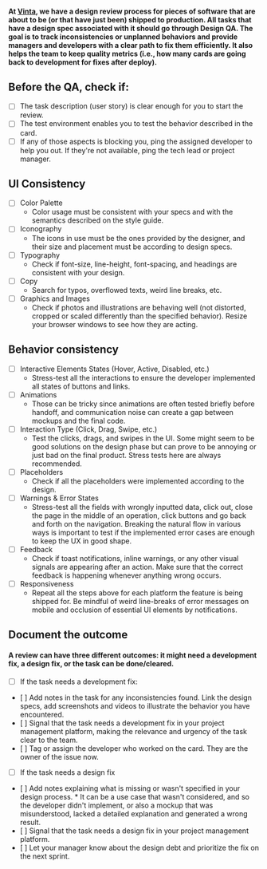 #### At [Vinta](https://vintasoftware.com), we have a design review process for pieces of software that are about to be (or that have just been) shipped to production. All tasks that have a design spec associated with it should go through Design QA. The goal is to track inconsistencies or unplanned behaviors and provide managers and developers with a clear path to fix them efficiently. It also helps the team to keep quality metrics (i.e., how many cards are going back to development for fixes after deploy).

## Before the QA, check if:
* [ ] The task description (user story) is clear enough for you to start the review. 
* [ ] The test environment enables you to test the behavior described in the card.
* [ ] If any of those aspects is blocking you, ping the assigned developer to help you out. If they're not available, ping the tech lead or project manager.

## UI Consistency
* [ ] Color Palette
    * Color usage must be consistent with your specs and with the semantics described on the style guide.
* [ ] Iconography
    * The icons in use must be the ones provided by the designer, and their size and placement must be according to design specs.
* [ ] Typography
    * Check if font-size, line-height, font-spacing, and headings are consistent with your design.
* [ ] Copy
    * Search for typos, overflowed texts, weird line breaks, etc.
* [ ] Graphics and Images
    * Check if photos and illustrations are behaving well (not distorted, cropped or scaled differently than the specified behavior). Resize your browser windows to see how they are acting. 

## Behavior consistency
* [ ] Interactive Elements States (Hover, Active, Disabled, etc.)
    * Stress-test all the interactions to ensure the developer implemented all states of buttons and links.
* [ ] Animations
    * Those can be tricky since animations are often tested briefly before handoff, and communication noise can create a gap between mockups and the final code.
* [ ] Interaction Type (Click, Drag, Swipe, etc.)
    * Test the clicks, drags, and swipes in the UI. Some might seem to be good solutions on the design phase but can prove to be annoying or just bad on the final product. Stress tests here are always recommended.
* [ ] Placeholders
    * Check if all the placeholders were implemented according to the design. 
* [ ] Warnings & Error States
    * Stress-test all the fields with wrongly inputted data, click out, close the page in the middle of an operation, click buttons and go back and forth on the navigation. Breaking the natural flow in various ways is important to test if the implemented error cases are enough to keep the UX in good shape.
* [ ] Feedback
    * Check if toast notifications, inline warnings, or any other visual signals are appearing after an action. Make sure that the correct feedback is happening whenever anything wrong occurs.
* [ ] Responsiveness
    * Repeat all the steps above for each platform the feature is being shipped for. Be mindful of weird line-breaks of error messages on mobile and occlusion of essential UI elements by notifications.

## Document the outcome
#### A review can have three different outcomes: it might need a development fix, a design fix, or the task can be done/cleared.

* [ ] If the task needs a development fix:
*    [ ] Add notes in the task for any inconsistencies found. Link the design specs, add screenshots and videos to illustrate the behavior you have encountered. 
*    [ ] Signal that the task needs a development fix in your project management platform, making the relevance and urgency of the task clear to the team.
*    [ ] Tag or assign the developer who worked on the card. They are the owner of the issue now.

* [ ] If the task needs a design fix
*    [ ] Add notes explaining what is missing or wasn't specified in your design process.
    * It can be a use case that wasn't considered, and so the developer didn't implement, or also a mockup that was misunderstood, lacked a detailed explanation and generated a wrong result.
*    [ ] Signal that the task needs a design fix in your project management platform.  
*    [ ] Let your manager know about the design debt and prioritize the fix on the next sprint. 
